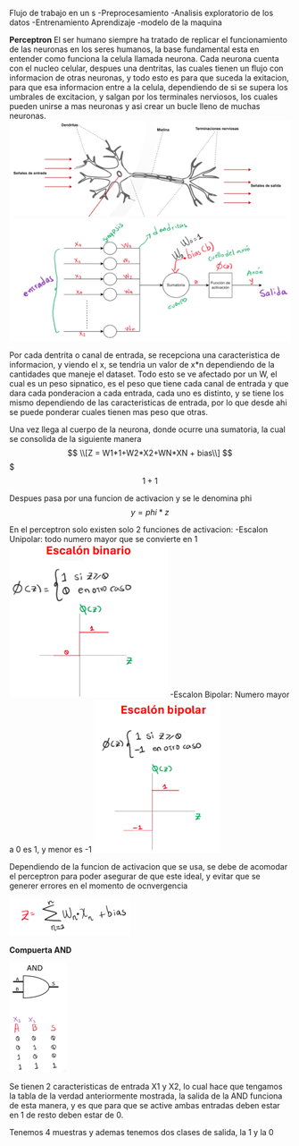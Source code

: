 

Flujo de trabajo en un s
-Preprocesamiento
    -Analisis exploratorio de los datos
-Entrenamiento Aprendizaje
    -modelo de la maquina


**Perceptron**
El ser humano siempre ha tratado de replicar el funcionamiento de las neuronas en los seres humanos, la base fundamental esta en entender como funciona la celula llamada neurona.
Cada neurona cuenta con el nucleo celular, despues una dentritas, las cuales tienen un flujo con informacion de otras neuronas, y todo esto es para que suceda la exitacion, para que esa informacion entre a la celula, dependiendo de si se supera los umbrales de excitacion, y salgan por los terminales nerviosos, los cuales pueden unirse a mas neuronas y asi crear un bucle lleno de muchas neuronas.
![Neurona](image-1.png)
![Estrucrua_Perceptron](image.png)

Por cada dentrita o canal de entrada, se recepciona una caracteristica de informacion, y viendo el x, se tendria un valor de x*n dependiendo de la cantidades que maneje el dataset.
Todo esto se ve afectado por un W, el cual es un peso sipnatico, es el peso que tiene cada canal de entrada y que dara cada ponderacion a cada entrada, cada uno es distinto, y se tiene los mismo dependiendo de las caracteristicas de entrada, por lo que desde ahi se puede ponderar cuales tienen mas peso que otras.

Una vez llega al cuerpo de la neurona, donde ocurre una sumatoria, la cual se consolida de la siguiente manera
$$
\\[Z = W1*1+W2*X2+WN*XN + bias\\]
$$
$$$1+1$$

Despues pasa por una funcion de activacion y se le denomina phi
$$
y = phi*z
$$

En el perceptron solo existen solo 2 funciones de activacion:
    -Escalon Unipolar: todo numero mayor que  se convierte en 1
    ![Escalon Unipolar](image-2.png)
    -Escalon Bipolar: Numero mayor a 0 es 1, y menor es -1
    ![Escalon Bipolar](image-3.png)

Dependiendo de la funcion de activacion que se usa, se debe de acomodar el perceptron para poder asegurar de que este ideal, y evitar que se generer errores en el momento de ocnvergencia

![Z](image-4.png)

**Compuerta AND**

![Compuerta AND](image-5.png)

Se tienen 2 caracteristicas de entrada X1 y X2, lo cual hace que tengamos la tabla de la verdad anteriormente mostrada, la salida de la AND funciona de esta manera, y es que para que se active ambas entradas deben estar en 1 de resto deben estar de 0.

Tenemos 4 muestras y ademas tenemos dos clases de salida, la 1 y la 0